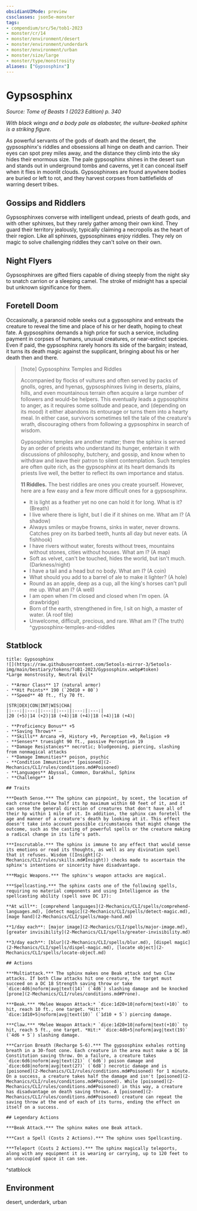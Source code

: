 ```yaml
---
obsidianUIMode: preview
cssclasses: json5e-monster
tags:
- compendium/src/5e/tob1-2023
- monster/cr/14
- monster/environment/desert
- monster/environment/underdark
- monster/environment/urban
- monster/size/large
- monster/type/monstrosity
aliases: ["Gypsosphinx"]
---
```

# Gypsosphinx
*Source: Tome of Beasts 1 (2023 Edition) p. 340*  

*With black wings and a body pale as alabaster, the vulture-beaked sphinx is a striking figure.*

As powerful servants of the gods of death and the desert, the gypsosphinx's riddles and obsessions all hinge on death and carrion. Their eyes can spot prey miles away, and the distance they climb into the sky hides their enormous size. The pale gypsosphinx shines in the desert sun and stands out in underground tombs and caverns, yet it can conceal itself when it flies in moonlit clouds. Gypsosphinxes are found anywhere bodies are buried or left to rot, and they harvest corpses from battlefields of warring desert tribes.

## Gossips and Riddlers

Gypsosphinxes converse with intelligent undead, priests of death gods, and with other sphinxes, but they rarely gather among their own kind. They guard their territory jealously, typically claiming a necropolis as the heart of their region. Like all sphinxes, gypsosphinxes enjoy riddles. They rely on magic to solve challenging riddles they can't solve on their own.

## Night Flyers

Gypsosphinxes are gifted fliers capable of diving steeply from the night sky to snatch carrion or a sleeping camel. The stroke of midnight has a special but unknown significance for them.

## Foretell Doom

Occasionally, a paranoid noble seeks out a gypsosphinx and entreats the creature to reveal the time and place of his or her death, hoping to cheat fate. A gypsosphinx demands a high price for such a service, including payment in corpses of humans, unusual creatures, or near-extinct species. Even if paid, the gypsosphinx rarely honors its side of the bargain; instead, it turns its death magic against the supplicant, bringing about his or her death then and there.

> [!note] Gypsosphinx Temples and Riddles
> 
> Accompanied by flocks of vultures and often served by packs of gnolls, ogres, and hyenas, gypsosphinxes living in deserts, plains, hills, and even mountainous terrain often acquire a large number of followers and would-be helpers. This eventually leads a gypsosphinx to anger, as it requires some solitude and peace, and (depending on its mood) it either abandons its entourage or turns them into a hearty meal. In either case, survivors sometimes tell the tale of the creature's wrath, discouraging others from following a gypsosphinx in search of wisdom.
> 
> Gypsosphinx temples are another matter; there the sphinx is served by an order of priests who understand its hunger, entertain it with discussions of philosophy, butchery, and gossip, and know when to withdraw and leave their patron to silent contemplation. Such temples are often quite rich, as the gypsosphinx at its heart demands its priests live well, the better to reflect its own importance and status.
> 
> **11 Riddles.** The best riddles are ones you create yourself. However, here are a few easy and a few more difficult ones for a gypsosphinx.
> 
> - It is light as a feather yet no one can hold it for long. What is it? (Breath)  
> - I live where there is light, but I die if it shines on me. What am I? (A shadow)  
> - Always smiles or maybe frowns, sinks in water, never drowns. Catches prey on its barbed teeth, hunts all day but never eats. (A fishhook)  
> - I have rivers without water, forests without trees, mountains without stones, cities without houses. What am I? (A map)  
> - Soft as velvet, can't be touched, hides the world, but isn't much. (Darkness/night)  
> - I have a tail and a head but no body. What am I? (A coin)  
> - What should you add to a barrel of ale to make it lighter? (A hole)  
> - Round as an apple, deep as a cup, all the king's horses can't pull me up. What am I? (A well)  
> - I am open when I'm closed and closed when I'm open. (A drawbridge)  
> - Born of the earth, strengthened in fire, I sit on high, a master of water. (A roof tile)  
> - Unwelcome, difficult, precious, and rare. What am I? (The truth)  
^gypsosphinx-temples-and-riddles

## Statblock

```ad-statblock
title: Gypsosphinx
![](https://raw.githubusercontent.com/5etools-mirror-3/5etools-img/main/bestiary/tokens/ToB1-2023/Gypsosphinx.webp#token)
*Large monstrosity, Neutral Evil*

- **Armor Class** 17 (natural armor)
- **Hit Points** 190 (`20d10 + 80`)
- **Speed** 40 ft., fly 70 ft.

|STR|DEX|CON|INT|WIS|CHA|
|:---:|:---:|:---:|:---:|:---:|:---:|
|20 (+5)|14 (+2)|18 (+4)|18 (+4)|18 (+4)|18 (+4)|

- **Proficiency Bonus** +5
- **Saving Throws** ⏤
- **Skills** Arcana +9, History +9, Perception +9, Religion +9
- **Senses** truesight 90 ft., passive Perception 19
- **Damage Resistances** necrotic; bludgeoning, piercing, slashing from nonmagical attacks
- **Damage Immunities** poison, psychic
- **Condition Immunities** [poisoned](2-Mechanics/CLI/rules/conditions.md#Poisoned)
- **Languages** Abyssal, Common, Darakhul, Sphinx
- **Challenge** 14

## Traits

***Death Sense.*** The sphinx can pinpoint, by scent, the location of each creature below half its hp maximum within 60 feet of it, and it can sense the general direction of creatures that don't have all of their hp within 1 mile of it. In addition, the sphinx can foretell the age and manner of a creature's death by looking at it. This effect doesn't take into account possible circumstances that might change the outcome, such as the casting of powerful spells or the creature making a radical change in its life's path.

***Inscrutable.*** The sphinx is immune to any effect that would sense its emotions or read its thoughts, as well as any divination spell that it refuses. Wisdom ([Insight](2-Mechanics/CLI/rules/skills.md#Insight)) checks made to ascertain the sphinx's intentions or sincerity have disadvantage.

***Magic Weapons.*** The sphinx's weapon attacks are magical.

***Spellcasting.*** The sphinx casts one of the following spells, requiring no material components and using Intelligence as the spellcasting ability (spell save DC 17):

**At will**: [comprehend languages](2-Mechanics/CLI/spells/comprehend-languages.md), [detect magic](2-Mechanics/CLI/spells/detect-magic.md), [mage hand](2-Mechanics/CLI/spells/mage-hand.md)

**1/day each**: [major image](2-Mechanics/CLI/spells/major-image.md), [greater invisibility](2-Mechanics/CLI/spells/greater-invisibility.md)

**3/day each**: [blur](2-Mechanics/CLI/spells/blur.md), [dispel magic](2-Mechanics/CLI/spells/dispel-magic.md), [locate object](2-Mechanics/CLI/spells/locate-object.md)

## Actions

***Multiattack.*** The sphinx makes one Beak attack and two Claw attacks. If both Claw attacks hit one creature, the target must succeed on a DC 18 Strength saving throw or take `dice:4d6|noform|avg|text(14)` (`4d6`) slashing damage and be knocked [prone](2-Mechanics/CLI/rules/conditions.md#Prone).

***Beak.*** *Melee Weapon Attack:* `dice:1d20+10|noform|text(+10)` to hit, reach 10 ft., one target. *Hit:* `dice:1d10+5|noform|avg|text(10)` (`1d10 + 5`) piercing damage.

***Claw.*** *Melee Weapon Attack:* `dice:1d20+10|noform|text(+10)` to hit, reach 5 ft., one target. *Hit:* `dice:4d6+5|noform|avg|text(19)` (`4d6 + 5`) slashing damage.

***Carrion Breath (Recharge 5-6).*** The gypsosphinx exhales rotting breath in a 30-foot cone. Each creature in the area must make a DC 18 Constitution saving throw. On a failure, a creature takes `dice:6d6|noform|avg|text(21)` (`6d6`) poison damage and `dice:6d8|noform|avg|text(27)` (`6d8`) necrotic damage and is [poisoned](2-Mechanics/CLI/rules/conditions.md#Poisoned) for 1 minute. On a success, a creature takes half the damage and isn't [poisoned](2-Mechanics/CLI/rules/conditions.md#Poisoned). While [poisoned](2-Mechanics/CLI/rules/conditions.md#Poisoned) in this way, a creature has disadvantage on death saving throws. A [poisoned](2-Mechanics/CLI/rules/conditions.md#Poisoned) creature can repeat the saving throw at the end of each of its turns, ending the effect on itself on a success.

## Legendary Actions

***Beak Attack.*** The sphinx makes one Beak attack.

***Cast a Spell (Costs 2 Actions).*** The sphinx uses Spellcasting.

***Teleport (Costs 2 Actions).*** The sphinx magically teleports, along with any equipment it is wearing or carrying, up to 120 feet to an unoccupied space it can see.
```
^statblock

## Environment

desert, underdark, urban